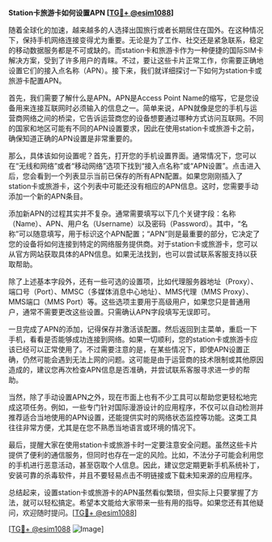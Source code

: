 **Station卡旅游卡如何设置APN [[TG💪+ @esim1088](https://t.me/s/esim1088)]**

随着全球化的加速，越来越多的人选择出国旅行或者长期居住在国外。在这种情况下，保持手机网络连接变得尤为重要。无论是为了工作、社交还是紧急联系，稳定的移动数据服务都是不可或缺的。而station卡和旅游卡作为一种便捷的国际SIM卡解决方案，受到了许多用户的青睐。不过，要让这些卡片正常工作，你需要正确地设置它们的接入点名称（APN）。接下来，我们就详细探讨一下如何为station卡或旅游卡配置APN。

首先，我们需要了解什么是APN。APN是Access Point Name的缩写，它是您设备用来连接互联网时必须输入的信息之一。简单来说，APN就像是您的手机与运营商网络之间的桥梁，它告诉运营商您的设备想要通过哪种方式访问互联网。不同的国家和地区可能有不同的APN设置要求，因此在使用station卡或旅游卡之前，确保知道正确的APN设置是非常重要的。

那么，具体该如何设置呢？首先，打开您的手机设置界面。通常情况下，您可以在“无线和网络”或者“移动网络”选项下找到“接入点名称”或“APN设置”。点击进入后，您会看到一个列表显示当前已保存的所有APN配置。如果您刚刚插入了station卡或旅游卡，这个列表中可能还没有相应的APN信息。这时，您需要手动添加一个新的APN条目。

添加新APN的过程其实并不复杂。通常需要填写以下几个关键字段：名称（Name）、APN、用户名（Username）以及密码（Password）。其中，“名称”可以随意填写，用于标识这个APN配置；“APN”则是最重要的部分，它决定了您的设备将如何连接到特定的网络服务提供商。对于station卡或旅游卡，您可以从官方网站获取具体的APN信息。如果无法找到，也可以尝试联系客服支持以获取帮助。

除了上述基本字段外，还有一些可选的设置项，比如代理服务器地址（Proxy）、端口号（Port）、MMSC（多媒体消息中心地址）、MMS代理（MMS Proxy）、MMS端口（MMS Port）等。这些选项主要用于高级用户，如果您只是普通用户，通常不需要更改这些设置。只需确认APN字段填写无误即可。

一旦完成了APN的添加，记得保存并激活该配置。然后返回到主菜单，重启一下手机，看看是否能够成功连接到网络。如果一切顺利，您的station卡或旅游卡应该已经可以正常使用了。不过需要注意的是，在某些情况下，即使APN设置正确，仍然可能会遇到无法上网的问题。这可能是由于运营商的技术限制或其他原因造成的，建议您再次检查APN信息是否准确，并尝试联系客服寻求进一步的帮助。

当然，除了手动设置APN之外，现在市面上也有不少工具可以帮助您更轻松地完成这项任务。例如，一些专门针对国际漫游设计的应用程序，不仅可以自动检测并推荐适合当地使用的APN设置，还能提供实时的网络状态监控等功能。这类工具往往非常方便，尤其是在您不熟悉当地语言或环境的情况下。

最后，提醒大家在使用station卡或旅游卡时一定要注意安全问题。虽然这些卡片提供了便利的通信服务，但同时也存在一定的风险。比如，不法分子可能会利用您的手机进行恶意活动，甚至窃取个人信息。因此，建议您定期更新手机系统补丁，安装可靠的杀毒软件，并且不要轻易点击不明链接或下载未知来源的应用程序。

总结起来，设置station卡或旅游卡的APN虽然看似繁琐，但实际上只要掌握了方法，就可以轻松搞定。希望本文能给大家带来一些有用的指导。如果您还有其他疑问，欢迎随时提问。[[TG💪+ @esim1088](https://t.me/s/esim1088)]

[[TG💪+ @esim1088](https://t.me/s/esim1088) ![Image](https://i.postimg.cc/4NQfJmqS/Snipaste-2025-05-13-00-14-12.png)]